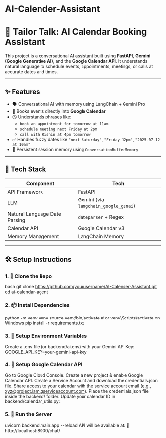 # AI-Calender-Assistant
# 🧠 Tailor Talk: AI Calendar Booking Assistant

This project is a conversational AI assistant built using **FastAPI**, **Gemini (Google Generative AI)**, and the **Google Calendar API**. It understands natural language to schedule events, appointments, meetings, or calls at accurate dates and times.

---

## ✨ Features

- 🗣️ Conversational AI with memory using LangChain + Gemini Pro<br>
- 📅 Books events directly into **Google Calendar**<br>
- 🕓 Understands phrases like:<br>
  - `book an appointment for tomorrow at 11am`<br>
  - `schedule meeting next Friday at 2pm`<br>
  - `call with Rishin at 4pm tomorrow`<br>
- ✅ Handles fuzzy dates like `"next Saturday"`, `"Friday 12pm"`, `"2025-07-12 at 10am"`<br>
- 🔁 Persistent session memory using `ConversationBufferMemory`<br>

---

## 🚀 Tech Stack

| Component            | Tech                         |
|---------------------|------------------------------|
| API Framework       | FastAPI                      |
| LLM                 | Gemini (via `langchain_google_genai`) |
| Natural Language Date Parsing | `dateparser` + Regex          |
| Calendar API        | Google Calendar v3           |
| Memory Management   | LangChain Memory             |

---

## 🛠️ Setup Instructions

### 1. 📁 Clone the Repo
bash
git clone https://github.com/yourusername/AI-Calender-Assistant.git
cd ai-calendar-agent<br>

### 2. 📦 Install Dependencies
python -m venv venv
source venv/bin/activate  # or venv\Scripts\activate on Windows
pip install -r requirements.txt

### 3. 🔐 Setup Environment Variables
Create a .env file (or backend/ai.env) with your Gemini API Key:
GOOGLE_API_KEY=your-gemini-api-key

### 4. 🔑 Setup Google Calendar API
Go to Google Cloud Console.
Create a new project & enable Google Calendar API.
Create a Service Account and download the credentials.json file.
Share access to your calendar with the service account email (e.g., xyz@project.iam.gserviceaccount.com).
Place the credentials.json file inside the backend/ folder.
Update your calendar ID in backend/calendar_utils.py:

### 5. 🚀 Run the Server
uvicorn backend.main:app --reload
API will be available at:
📍 http://localhost:8000/chat/
